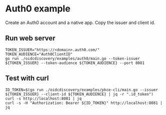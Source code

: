 # Auth0 example

Create an Auth0 account and a native app. Copy the issuer and client id.

## Run web server

```shell
TOKEN_ISSUER="https://<domain>.auth0.com/"
TOKEN_AUDIENCE="Auth0ClientID"
go run ./oidcdiscovery/examples/auth0/main.go --token-issuer ${TOKEN_ISSUER} --token-audience ${TOKEN_AUDIENCE} --port 8081
```

## Test with curl

```shell
ID_TOKEN=$(go run ./oidcdiscovery/examples/pkce-cli/main.go --issuer ${TOKEN_ISSUER} --client-id ${TOKEN_AUDIENCE} | jq -r ".id_token")
curl -s http://localhost:8081 | jq
curl -s -H "Authorization: Bearer ${ID_TOKEN}" http://localhost:8081 | jq
```
